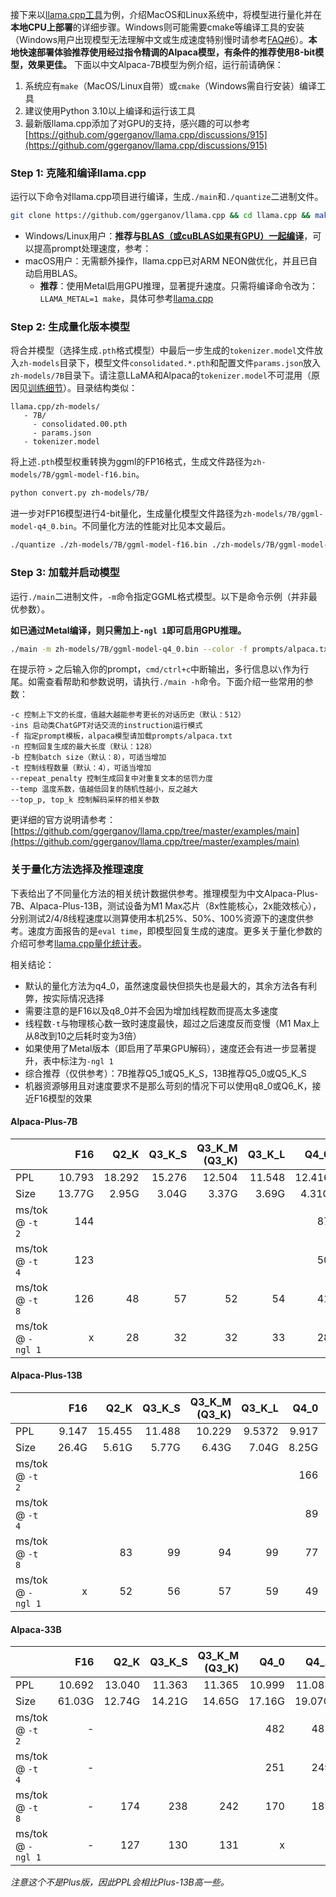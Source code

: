接下来以[llama.cpp工具](https://github.com/ggerganov/llama.cpp)为例，介绍MacOS和Linux系统中，将模型进行量化并在**本地CPU上部署**的详细步骤。Windows则可能需要cmake等编译工具的安装（Windows用户出现模型无法理解中文或生成速度特别慢时请参考[FAQ#6](./常见问题#问题6windows下模型无法理解中文生成速度很慢等问题)）。**本地快速部署体验推荐使用经过指令精调的Alpaca模型，有条件的推荐使用8-bit模型，效果更佳。** 下面以中文Alpaca-7B模型为例介绍，运行前请确保：

1. 系统应有`make`（MacOS/Linux自带）或`cmake`（Windows需自行安装）编译工具
4. 建议使用Python 3.10以上编译和运行该工具
5. 最新版llama.cpp添加了对GPU的支持，感兴趣的可以参考[https://github.com/ggerganov/llama.cpp/discussions/915](https://github.com/ggerganov/llama.cpp/discussions/915)


### Step 1: 克隆和编译llama.cpp

运行以下命令对llama.cpp项目进行编译，生成`./main`和`./quantize`二进制文件。

```bash
git clone https://github.com/ggerganov/llama.cpp && cd llama.cpp && make
```

- Windows/Linux用户：**推荐与[BLAS（或cuBLAS如果有GPU）一起编译](https://github.com/ggerganov/llama.cpp#blas-build)**，可以提高prompt处理速度，参考：
- macOS用户：无需额外操作，llama.cpp已对ARM NEON做优化，并且已自动启用BLAS。
  - **推荐**：使用Metal启用GPU推理，显著提升速度。只需将编译命令改为：`LLAMA_METAL=1 make`，具体可参考[llama.cpp](https://github.com/ggerganov/llama.cpp#metal-build)


###  Step 2: 生成量化版本模型

将合并模型（选择生成`.pth`格式模型）中最后一步生成的`tokenizer.model`文件放入`zh-models`目录下，模型文件`consolidated.*.pth`和配置文件`params.json`放入`zh-models/7B`目录下。请注意LLaMA和Alpaca的`tokenizer.model`不可混用（原因见[训练细节](./训练细节)）。目录结构类似：

```
llama.cpp/zh-models/
   - 7B/
     - consolidated.00.pth
     - params.json
   - tokenizer.model
```

将上述`.pth`模型权重转换为ggml的FP16格式，生成文件路径为`zh-models/7B/ggml-model-f16.bin`。

```bash
python convert.py zh-models/7B/
```

进一步对FP16模型进行4-bit量化，生成量化模型文件路径为`zh-models/7B/ggml-model-q4_0.bin`。不同量化方法的性能对比见本文最后。

```bash
./quantize ./zh-models/7B/ggml-model-f16.bin ./zh-models/7B/ggml-model-q4_0.bin q4_0
```

### Step 3: 加载并启动模型

运行`./main`二进制文件，`-m`命令指定GGML格式模型。以下是命令示例（并非最优参数）。

**如已通过Metal编译，则只需加上`-ngl 1`即可启用GPU推理。**

```bash
./main -m zh-models/7B/ggml-model-q4_0.bin --color -f prompts/alpaca.txt -ins -c 2048 --temp 0.2 -n 256 --repeat_penalty 1.1
```
在提示符 `>` 之后输入你的prompt，`cmd/ctrl+c`中断输出，多行信息以`\`作为行尾。如需查看帮助和参数说明，请执行`./main -h`命令。下面介绍一些常用的参数：

```
-c 控制上下文的长度，值越大越能参考更长的对话历史（默认：512）
-ins 启动类ChatGPT对话交流的instruction运行模式
-f 指定prompt模板，alpaca模型请加载prompts/alpaca.txt
-n 控制回复生成的最大长度（默认：128）
-b 控制batch size（默认：8），可适当增加
-t 控制线程数量（默认：4），可适当增加
--repeat_penalty 控制生成回复中对重复文本的惩罚力度
--temp 温度系数，值越低回复的随机性越小，反之越大
--top_p, top_k 控制解码采样的相关参数
```

更详细的官方说明请参考：[https://github.com/ggerganov/llama.cpp/tree/master/examples/main](https://github.com/ggerganov/llama.cpp/tree/master/examples/main)


### 关于量化方法选择及推理速度

下表给出了不同量化方法的相关统计数据供参考。推理模型为中文Alpaca-Plus-7B、Alpaca-Plus-13B，测试设备为M1 Max芯片（8x性能核心，2x能效核心），分别测试2/4/8线程速度以测算使用本机25%、50%、100%资源下的速度供参考。速度方面报告的是`eval time`，即模型回复生成的速度。更多关于量化参数的介绍可参考[llama.cpp量化统计表](https://github.com/ggerganov/llama.cpp#quantization)。

相关结论：

- 默认的量化方法为q4_0，虽然速度最快但损失也是最大的，其余方法各有利弊，按实际情况选择
- 需要注意的是F16以及q8_0并不会因为增加线程数而提高太多速度
- 线程数`-t`与物理核心数一致时速度最快，超过之后速度反而变慢（M1 Max上从8改到10之后耗时变为3倍）
- 如果使用了Metal版本（即启用了苹果GPU解码），速度还会有进一步显著提升，表中标注为`-ngl 1`
- 综合推荐（仅供参考）：7B推荐Q5_1或Q5_K_S，13B推荐Q5_0或Q5_K_S
- 机器资源够用且对速度要求不是那么苛刻的情况下可以使用q8_0或Q6_K，接近F16模型的效果

#### Alpaca-Plus-7B

|                   |    F16 |   Q2_K | Q3_K_S | Q3_K_M<br/>(Q3_K) | Q3_K_L |   Q4_0 |   Q4_1 | Q4_K_S | Q4_K_M<br/>(Q4_K) |   Q5_0 |   Q5_1 | Q5_K_S | Q5_K_M<br/>(Q5_K) |   Q6_K |   Q8_0 |
| ----------------- | -----: | -----: | -----: | ----------------: | -----: | -----: | -----: | -----: | ----------------: | -----: | -----: | -----: | ----------------: | -----: | -----: |
| PPL               | 10.793 | 18.292 | 15.276 |            12.504 | 11.548 | 12.416 | 12.002 | 11.717 |            11.062 | 11.155 | 10.905 | 10.930 |            10.869 | 10.845 | 10.790 |
| Size              | 13.77G |  2.95G |  3.04G |             3.37G |  3.69G |  4.31G |  5.17G |  3.93G |             4.18G |  4.74G |  5.17G |  4.76G |             4.89G |  5.65G |  7.75G |
| ms/tok @ `-t 2`   |    144 |        |        |                   |        |     87 |     88 |        |                   |    143 |    157 |        |                   |        |    103 |
| ms/tok @ `-t 4`   |    123 |        |        |                   |        |     50 |     52 |        |                   |     75 |     82 |        |                   |        |     72 |
| ms/tok @ `-t 8`   |    126 |     48 |     57 |                52 |     54 |     41 |     49 |     45 |                47 |     46 |     49 |     52 |                54 |     58 |     69 |
| ms/tok @ `-ngl 1` |      x |     28 |     32 |                32 |     33 |     28 |      x |     32 |                30 |      x |      x |     32 |                32 |     33 |      x |

#### Alpaca-Plus-13B

|                   |   F16 |   Q2_K | Q3_K_S | Q3_K_M<br/>(Q3_K) | Q3_K_L |  Q4_0 |  Q4_1 | Q4_K_S | Q4_K_M<br/>(Q4_K) |  Q5_0 |  Q5_1 | Q5_K_S | Q5_K_M<br/>(Q5_K) |   Q6_K |   Q8_0 |
| ----------------- | ----: | -----: | -----: | ----------------: | -----: | ----: | ----: | -----: | ----------------: | ----: | ----: | -----: | ----------------: | -----: | -----: |
| PPL               | 9.147 | 15.455 | 11.488 |            10.229 | 9.5372 | 9.917 | 9.689 |  9.947 |             9.295 | 9.325 | 9.344 |  9.286 |             9.246 |  9.169 |  9.147 |
| Size              | 26.4G |  5.61G |  5.77G |             6.43G |  7.04G | 8.25G |  9.9G |  7.49G |             7.99G | 9.08G |  9.9G |  9.11G |             9.37G | 10.83G | 14.85G |
| ms/tok @ `-t 2`   |       |        |        |                   |        |   166 |   166 |        |                   |   273 |   304 |        |                   |        |    192 |
| ms/tok @ `-t 4`   |       |        |        |                   |        |    89 |    94 |        |                   |   142 |   155 |        |                   |        |    132 |
| ms/tok @ `-t 8`   |       |     83 |     99 |                94 |     99 |    77 |    89 |     77 |                81 |    86 |    93 |     93 |                93 |    104 |    132 |
| ms/tok @ `-ngl 1` |     x |     52 |     56 |                57 |     59 |    49 |     x |     58 |                55 |     x |     x |     57 |                57 |     59 |      x |

#### Alpaca-33B

|                 |    F16 |  Q2_K  | Q3_K_S | Q3_K_M<br/>(Q3_K) | Q4_0   | Q4_1   | Q4_K_S | Q5_0   | Q5_1   | Q5_K_S | Q6_K   |   Q8_0 |
| :-------------- | -----: | ----: | ------: | ------: | ------: | ------: | ------: | ------: | ------: | ------: | -----: | -----: |
| PPL             | 10.692 | 13.040 | 11.363 | 11.365 | 10.999 | 11.085 | 11.007 | 10.717 | 10.747 | 10.802 | 10.713 |        |
| Size            | 61.03G | 12.74G | 14.21G | 14.65G | 17.16G | 19.07G | 17.16G | 20.98G | 24.58G | 20.98G | 25.03G | 32.42G |
| ms/tok @ `-t 2` |      - |        |        |        | 482    | 481    |        | 702    | 919    |        |        |      - |
| ms/tok @ `-t 4` |      - |        |        |        | 251    | 249    |        | 355    | 487    |        |        |      - |
| ms/tok @ `-t 8` |      - |  174  | 238 | 242    | 170    | 185    |        | 224    | 306    |        |        |      - |
| ms/tok @ `-ngl 1` | - | 127 | 130 | 131 | x | x | x | x | x | x | x | x |

*注意这个不是Plus版，因此PPL会相比Plus-13B高一些。*